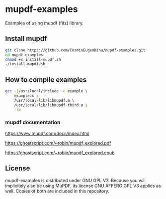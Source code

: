# mupdf-examples
Examples of using mupdf (fitz) library.

## Install mupdf

```sh
git clone https://github.com/CosminEugenDinu/mupdf-examples.git
cd mupdf-examples
chmod +x install-mupdf.sh
./install-mupdf.sh
```
## How to compile examples
```sh
gcc -I/usr/local/include -o example \
	example.c \
	/usr/local/lib/libmupdf.a \
	/usr/local/lib/libmupdf-third.a \
	-lm
```

### mupdf documentation
https://www.mupdf.com/docs/index.html

https://ghostscript.com/~robin/mupdf_explored.pdf

https://ghostscript.com/~robin/mupdf_explored.epub

## License
mupdf-examples is distributed under GNU GPL V3. Because you will implicitely also be using MuPDF, its license GNU AFFERO GPL V3 applies as well. Copies of both are included in this repository.
